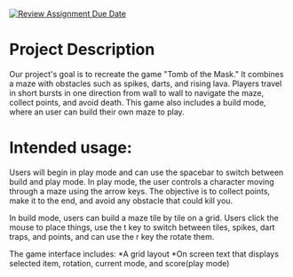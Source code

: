 [![Review Assignment Due Date](https://classroom.github.com/assets/deadline-readme-button-22041afd0340ce965d47ae6ef1cefeee28c7c493a6346c4f15d667ab976d596c.svg)](https://classroom.github.com/a/YxXKqIeT)
# Project Description

Our project's goal is to recreate the game "Tomb of the Mask." It combines a maze with obstacles such as spikes, darts, and rising lava. Players travel in short bursts in one direction from wall to wall to navigate the maze, collect points, and avoid death. This game also includes a build mode, where an user can build their own maze to play.

# Intended usage:

Users will begin in play mode and can use the spacebar to switch between build and play mode. In play mode, the user controls a character moving through a maze using the arrow keys. The objective is to collect points, make it to the end, and avoid any obstacle that could kill you. 

In build mode, users can build a maze tile by tile on a grid. Users click the mouse to place things, use the t key to switch between tiles, spikes, dart traps, and points, and can use the r key the rotate them.

The game interface includes:
*A grid layout
*On screen text that displays selected item, rotation, current mode, and score(play mode)


  
